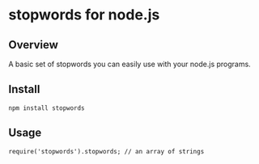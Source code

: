 # stopwords for node.js #

## Overview ##

A basic set of stopwords you can easily use with your node.js programs.

## Install ##

    npm install stopwords

## Usage ##

    require('stopwords').stopwords; // an array of strings
